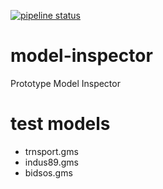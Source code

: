 [![pipeline status](https://git.gams.com/devel/model-inspector/badges/develop/pipeline.svg)](https://git.gams.com/devel/model-inspector/-/commits/develop)

# model-inspector

Prototype Model Inspector

# test models

*  trnsport.gms
*  indus89.gms
*  bidsos.gms
